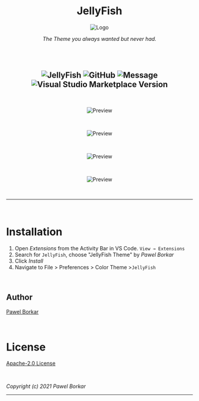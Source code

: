 <div align="center">

# JellyFish 

![Logo](https://raw.githubusercontent.com/PawelBorkar/vscode-JellyFish/star/assets/JellyFish.png)

*The Theme you always wanted but never had.*

<br>

<br>

![JellyFish](https://img.shields.io/badge/Theme-JellyFish-%23ff0055)
![GitHub](https://img.shields.io/github/license/pawelborkar/vscode-JellyFish?color=%23ff0055&label=License&logo=License&style=flat)
![Message](https://img.shields.io/badge/I%20%E2%9D%A4%20-OpenSource-%23ff0055)
![Visual Studio Marketplace Version](https://img.shields.io/visual-studio-marketplace/v/pawelborkar.JellyFish?color=%23ff0055&label=Latest&logo=Latest&logoColor=%23ff0055)
---

<br>

![Preview](https://raw.githubusercontent.com/PawelBorkar/vscode-JellyFish/star/assets/Preview1.png)

<br>

![Preview](https://raw.githubusercontent.com/PawelBorkar/vscode-JellyFish/star/assets/Preview2.png)

<br>

![Preview](https://raw.githubusercontent.com/PawelBorkar/vscode-JellyFish/star/assets/Preview4.png)

<br>

![Preview](https://raw.githubusercontent.com/PawelBorkar/vscode-JellyFish/star/assets/Preview3.png)

<br>

  ---
<br>
</div>

# Installation

1. Open  *Extensions* from the Activity Bar  in VS Code. `View → Extensions`
2. Search for `JellyFish`, choose "JellyFish Theme" by *Pawel Borkar*
3. Click *Install*
4. Navigate to File > Preferences > Color Theme >`JellyFish`

<br>

## Author

[Pawel Borkar](https://github.com/pawelborkar) 

<br>


# License

[Apache-2.0 License](LICENSE) 

<br>

*Copyright (c) 2021 Pawel Borkar*

-----